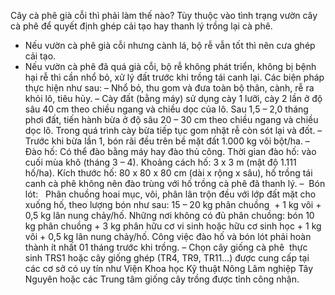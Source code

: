 Cây cà phê già cỗi thì phải làm thế nào?
Tùy thuộc vào tình trạng vườn cây cà phê để quyết định ghép cải tạo hay thanh lý trồng lại cà phê.
+ Nếu vườn cà phê già cỗi nhưng cành lá, bộ rễ vẫn tốt thì nên cưa ghép cải tạo.
+ Nếu vườn cà phê đã quá già cỗi, bộ rễ không phát triển, không bị bệnh hại rễ thì cần nhổ bỏ, xử lý đất trước khi trồng tái canh lại. Các biện pháp thực hiện như sau:
– Nhổ bỏ, thu gom và đưa toàn bộ thân, cành, rễ ra khỏi lô, tiêu hủy.
– Cày đất (bằng máy) sử dụng cày 1 lưỡi, cày 2 lần ở độ sâu 40 cm theo chiều ngang và chiều dọc của lô. Sau 1,5 – 2,0 tháng phơi đất, tiến hành bừa ở độ sâu 20 – 30 cm theo chiều ngang và chiều dọc lô. Trong quá trình cày bừa tiếp tục gom nhặt rễ còn sót lại và đốt.
– Trước khi bừa lần 1, bón rãi đều trên bề mặt đất 1.000 kg vôi bột/ha.
– Đào hố: Có thể đào bằng máy hay đào thủ công. Thời gian đào hố: vào cuối mùa khô (tháng 3 – 4). Khoảng cách hố: 3 x 3 m (mật độ 1.111 hố/ha). Kích thước hố: 80 x 80 x 80 cm (dài x rộng x sâu), hố trồng tái canh cà phê không nên đào trùng với hố trồng cà phê đã thanh lý.
–  Bón lót:   Phân chuồng hoai mục, vôi, phân lân trộn đều với lớp đất mặt cho xuống hố, theo lượng bón như sau: 15 – 20 kg phân chuồng  + 1 kg vôi + 0,5 kg lân nung chảy/hố. Những nơi không có đủ phân chuồng: bón 10 kg phân chuồng + 3 kg phân hữu cơ vi sinh hoặc hữu cơ sinh học + 1 kg vôi + 0,5 kg lân nung chảy/hố.
Công việc đào hố và bón lót phải hoàn thành ít nhất 01 tháng trước khi trồng.
– Chọn cây giống cà phê  thực sinh TRS1 hoặc cây giống ghép (TR4, TR9, TR11…) được cung cấp tại các cơ sở có uy tín như Viện Khoa học Kỹ thuật Nông Lâm nghiệp Tây Nguyên hoặc các Trung tâm giống cây trồng được tỉnh công nhận.

